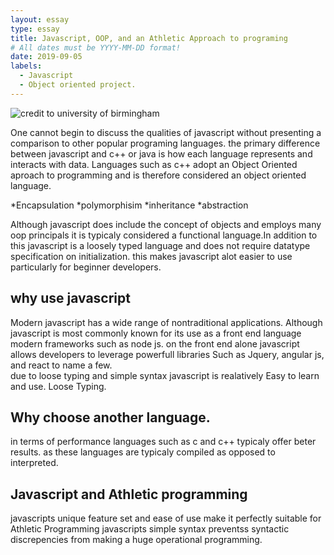 ```yaml
---
layout: essay
type: essay
title: Javascript, OOP, and an Athletic Approach to programing
# All dates must be YYYY-MM-DD format!
date: 2019-09-05
labels:
  - Javascript
  - Object oriented project.
---
```

<img src = "https://www.uab.edu/news/images/javascript.jpg" alt = "credit to university of birmingham" align =" center"> 

    
 One cannot begin to discuss the qualities of javascript without presenting a comparison to other popular programing languages.
 the primary difference between javascript and c++ or java is how each language represents and interacts with data.
 Languages such as c++ adopt an Object Oriented aproach to programming and is therefore considered an object oriented language.
 
 *Encapsulation
 *polymorphisim
 *inheritance
 *abstraction
 
Although javascript does include the concept of objects and employs many oop principals it is typicaly considered a functional language.In addition to this javascript is a loosely typed language and does not require datatype specification on initialization.
this makes javascript alot easier to use particularly for beginner developers. 
    
## why use javascript

Modern javascript has a wide range of nontraditional applications. Although javascript is most commonly known for its use as a front end language modern frameworks such as node js.
on the front end alone javascript allows developers to leverage powerfull libraries Such as Jquery, angular js, and react to name a few.  
due to loose typing and simple syntax javascript is realatively Easy to learn and use.
Loose Typing.
    
## Why choose another language.
 
in terms of performance languages such as c and c++ typicaly offer beter results.
as these languages are typicaly compiled as opposed to interpreted.

## Javascript and Athletic programming

javascripts unique feature set and ease of use make it perfectly suitable for Athletic Programming
javascripts simple syntax preventss syntactic discrepencies from making a huge operational programming.





